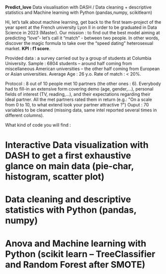 **Predict_love**
Data visualisation with DASH / Data cleaning  + descriptive statistics and Machine learning with Python (pandas,numpy, scikitlearn)

Hi, let’s talk about machine learning, get back to the first team-project of the year spent at the French university Lyon II in order to be graduated in Data Science in 2023 (Master). 
Our mission : to find out the best model aiming at predicting “love”- let’s call it “match” - between two people. In other words, discover the magic formula to take over the “speed dating” heterosexual market. **KPI : f1 score**. 

Provided data : a survey carried out by a group of students at Columbia University.  Sample : 6804 students – around half coming from miscellaneous American universities – the other half coming from European or Asian universities. Average Age : 26 y.o. Rate of match : < 20%. 

Protocol : 8 out of 10 people met 10 partners (the other ones : 6). Everybody had to fill-in an extensive form covering demo (age, gender,…), personal fields of interest (TV, reading,…), and their expectations regarding their ideal partner. All the met partners rated them in return (e.g.: "On a scale from 0 to 10, to what extend look your partner attractive ?") Ouput : 70 variables to be cleaned (missing data, same intel reported several times in different columns). 

What kind of code you will find : 
# **Interactive Data visualization** with **DASH** to get a first exhaustive glance on main data (pie-char, histogram, scatter plot)
# Data cleaning and descriptive statistics with Python (pandas, numpy) 
# **Anova and Machine learning** with Python (scikit learn – TreeClassifier and Random Forest after SMOTE)

